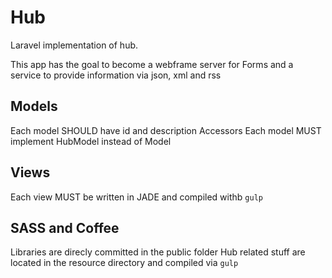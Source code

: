 # Hub
Laravel implementation of hub.

This app has the goal to become a webframe server for Forms and a service to provide information via json, xml and rss 

## Models

Each model SHOULD have id and description Accessors
Each model MUST implement HubModel instead of Model

## Views

Each view MUST be written in JADE and compiled withb `gulp`

## SASS and Coffee

Libraries are direcly committed in the public folder
Hub related stuff are located in the resource directory and compiled via `gulp`


